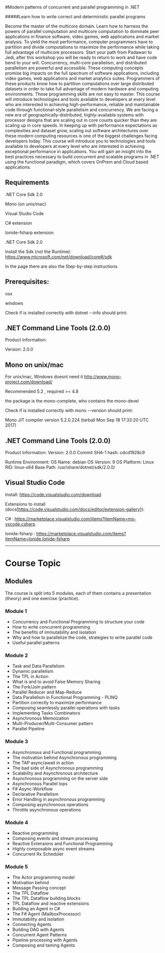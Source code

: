 #Modern patterns of concurrent and parallel programming in .NET 


#####Learn how to write correct and deterministic parallel programs 

Become the master of the multicore domain. Learn how to harness the powers of parallel computation and multicore computation to dominate peer applications in finance software, video games, web applications and market analysis. To yield the most performance, computer programmers have to partition and divide computations to maximize the performance while taking full advantage of multicore processors. Start your path from Padawan to Jedi, after this workshop you will be ready to return to work and have code bend to your will. 
Concurrency, multi-core parallelism, and distributed parallelism are powerful and accessible. These computing concepts promise big impacts on the full spectrum of software applications, including video games, web applications and market analytics suites. Programmers of these products know how to partition computations over large distributed datasets in order to take full advantage of modern hardware and computing environments. These programming skills are not easy to master. This course will introduce technologies and tools available to developers at every level who are interested in achieving high-performance, reliable and maintainable code through functional-style parallelism and concurrency.
We are facing a new era of geographically-distributed, highly-available systems with processor designs that are scaling out in core counts quicker than they are scaling up in core speeds. In keeping up with performance expectations as complexities and dataset grow, scaling out software architectures over these modern computing resources is one of the biggest challenges facing developers today. 
This course will introduce you to technologies and tools available to developers at every level who are interested in achieving exceptional performance in applications. You will gain an insight into the best practices necessary to build concurrent and scalable programs in .NET using the functional paradigm, which covers OnPrem and Cloud based applications.

## Requirements

.NET Core Sdk 2.0

Mono (on unix/mac)

Visual Studio Code

C# extension

Ionide-fsharp extension

.NET Core Sdk 2.0

Install the Sdk (not the Runtime):
https://www.microsoft.com/net/download/core#/sdk

In the page there are also the Step-by-step instructions

## Prerequisites:

osx

windows

Check if is installed correctly with dotnet --info should print:

## .NET Command Line Tools (2.0.0)

Product Information:

Version:            2.0.0

## Mono on unix/mac

For unix/mac, Windows doesnt need it
http://www.mono-project.com/download/

Recommended 5.2 , required >= 4.8

the package is the mono-complete, who contains the mono-devel

Check if is installed correctly with mono --version should print:

Mono JIT compiler version 5.2.0.224 (tarball Mon Sep 18 17:33:20 UTC 2017)

## .NET Command Line Tools (2.0.0)

Product Information:
 Version:            2.0.0
 Commit SHA-1 hash:  cdcd1928c9

Runtime Environment:
 OS Name:     debian
 OS Version:  9
 OS Platform: Linux
 RID:         linux-x64
 Base Path:   /usr/share/dotnet/sdk/2.0.0/

## Visual Studio Code

Install:
https://code.visualstudio.com/download

Extensions to install (docs[https://code.visualstudio.com/docs/editor/extension-gallery]):

C# : https://marketplace.visualstudio.com/items?itemName=ms-vscode.csharp 

Ionide-fsharp : https://marketplace.visualstudio.com/items?itemName=Ionide.Ionide-fsharp 


----

# Course Topic 
## Modules

The course is split into 5 modules, each of them contains a presentation (theory) and one exercise (practice).

### Module 1
- Concurrency and Functional Programming to structure your code
- How to write concurrent programming
- The benefits of immutability and isolation
- Why and how to parallelize the code, strategies to write parallel code
- Useful parallel patterns

### Module 2
- Task and Data Parallelism
- Dynamic parallelism
- The TPL in Action
- What is and to avoid False Memory Sharing
- The Fork/Join pattern
- Parallel Reducer and Map-Reduce
- Data Parallelism in Functional Programming - PLINQ
- Partition correctly to maximize performance
- Composing seamlessly parallel operations with tasks
- Implementing Tasks Combinators
- Asynchronous Memoization
- Multi-Producer/Multi-Consumer pattern
- Parallel Pipeline

### Module 3
- Asynchronous and Functional programming
- The motivation behind Asynchronous programming
- The TAP async/await in action
- The bad side of Asynchronous programming
- Scalability and Asynchronous architecture 
- Asynchronous programming on the server side 
- Asynchronous Parallel lops
- F# Async-Workflow
- Declarative Parallelism 
- Error Handling in asynchronous programming
- Composing asynchronous operations
- Throttle asynchronous operations

### Module 4
- Reactive programming
- Composing events and stream processing
- Reactive Extensions and Functional Programming
- Highly composable async event streams
- Concurrent Rx Scheduler

### Module 5
- The Actor programming model
- Motivation behind
- Message Passing concept 
- The TPL Dataflow
- The TPL Dataflow building blocks
- TPL Dataflow and reactive extensions
- Building an Agent in C#
- The F# Agent (MailboxProcessor)
- Immutability and Isolation 
- Connecting Agents
- Building DAG with Agents
- Concurrent Agent Patterns
- Pipeline processing with Agents 
- Composing and taming Agents



